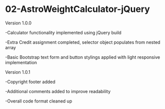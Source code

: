 # 02-AstroWeightCalculator-jQuery

Version 1.0.0

-Calculator functionality implemented using jQuery build

-Extra Credit assignment completed, selector object populates from nested array

-Basic Bootstrap text form and button stylings applied with light responsive implementation


Version 1.0.1

-Copyright footer added

-Additional comments added to improve readability

-Overall code format cleaned up